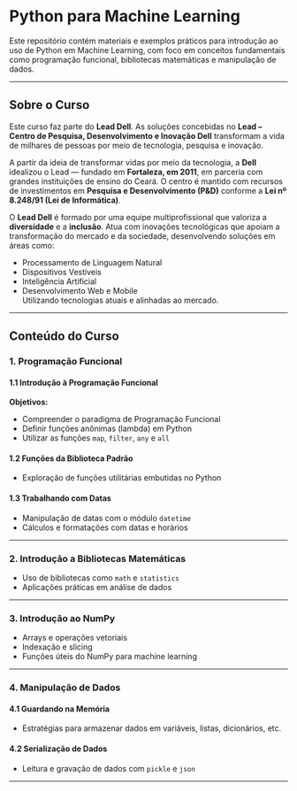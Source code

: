 # Python para Machine Learning

Este repositório contém materiais e exemplos práticos para introdução ao uso de Python em Machine Learning, com foco em conceitos fundamentais como programação funcional, bibliotecas matemáticas e manipulação de dados.

---

## Sobre o Curso

Este curso faz parte do **Lead Dell**. As soluções concebidas no **Lead – Centro de Pesquisa, Desenvolvimento e Inovação Dell** transformam a vida de milhares de pessoas por meio de tecnologia, pesquisa e inovação.

A partir da ideia de transformar vidas por meio da tecnologia, a **Dell** idealizou o Lead — fundado em **Fortaleza, em 2011**, em parceria com grandes instituições de ensino do Ceará. O centro é mantido com recursos de investimentos em **Pesquisa e Desenvolvimento (P&D)** conforme a **Lei nº 8.248/91 (Lei de Informática)**.

O **Lead Dell** é formado por uma equipe multiprofissional que valoriza a **diversidade** e a **inclusão**. Atua com inovações tecnológicas que apoiam a transformação do mercado e da sociedade, desenvolvendo soluções em áreas como:
- Processamento de Linguagem Natural
- Dispositivos Vestíveis
- Inteligência Artificial
- Desenvolvimento Web e Mobile  
Utilizando tecnologias atuais e alinhadas ao mercado.

---

## Conteúdo do Curso

### 1. Programação Funcional

#### 1.1 Introdução à Programação Funcional
**Objetivos:**
- Compreender o paradigma de Programação Funcional
- Definir funções anônimas (lambda) em Python
- Utilizar as funções `map`, `filter`, `any` e `all`

#### 1.2 Funções da Biblioteca Padrão
- Exploração de funções utilitárias embutidas no Python

#### 1.3 Trabalhando com Datas
- Manipulação de datas com o módulo `datetime`
- Cálculos e formatações com datas e horários

---

### 2. Introdução a Bibliotecas Matemáticas
- Uso de bibliotecas como `math` e `statistics`
- Aplicações práticas em análise de dados

---

### 3. Introdução ao NumPy
- Arrays e operações vetoriais
- Indexação e slicing
- Funções úteis do NumPy para machine learning

---

### 4. Manipulação de Dados

#### 4.1 Guardando na Memória
- Estratégias para armazenar dados em variáveis, listas, dicionários, etc.

#### 4.2 Serialização de Dados
- Leitura e gravação de dados com `pickle` e `json`

---
